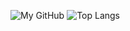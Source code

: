 ![My GitHub](https://github-readme-stats.vercel.app/api?username=Kennytian&count_private=true&show_icons=true&theme=Gradient&include_all_commits=true) ![Top Langs](https://github-readme-stats.vercel.app/api/top-langs/?username=Kennytian&theme=Gradient&count_private=true&show_icons=true&layout=compact)


